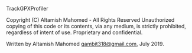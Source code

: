TrackGPXProfiler

Copyright (C) Altamish Mahomed - All Rights Reserved
Unauthorized copying of this code or its contents, via any medium, is strictly prohibited, regardless of intent of use.
Proprietary and confidential.

Written by Altamish Mahomed gambit318@gmail.com, July 2019.
